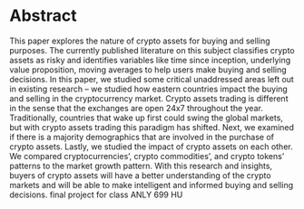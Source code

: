 # Abstract

This paper explores the nature of crypto assets for buying and selling purposes. The currently
published literature on this subject classifies crypto assets as risky and identifies variables like
time since inception, underlying value proposition, moving averages to help users make buying
and selling decisions. In this paper, we studied some critical unaddressed areas left out in
existing research – we studied how eastern countries impact the buying and selling in the
cryptocurrency market. Crypto assets trading is different in the sense that the exchanges are open
24x7 throughout the year. Traditionally, countries that wake up first could swing the global
markets, but with crypto assets trading this paradigm has shifted. Next, we examined if there is a
majority demographics that are involved in the purchase of crypto assets. Lastly, we studied the
impact of crypto assets on each other. We compared cryptocurrencies’, crypto commodities’, and
crypto tokens’ patterns to the market growth pattern. With this research and insights, buyers of
crypto assets will have a better understanding of the crypto markets and will be able to make
intelligent and informed buying and selling decisions.
final project for class ANLY 699 HU
